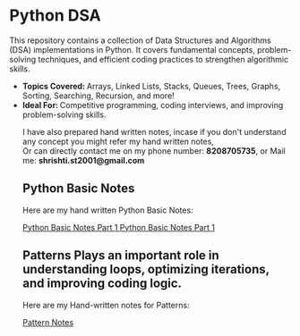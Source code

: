 <h1>Python DSA</h1>

<p>This repository contains a collection of Data Structures and Algorithms (DSA) implementations in Python. It covers fundamental concepts, problem-solving techniques, and efficient coding practices to strengthen algorithmic skills.</p>

<ul>
<li><b>Topics Covered: </b>Arrays, Linked Lists, Stacks, Queues, Trees, Graphs, Sorting, Searching, Recursion, and more!</li>
<li><b>Ideal For: </b>Competitive programming, coding interviews, and improving problem-solving skills.</li>

<p>I have also prepared hand written notes, incase if you don't understand any concept you might refer my hand written notes, <br>
Or can directly contact me on my phone number: <b>8208705735</b>, or Mail me: <b>shrishti.st2001@gmail.com</b></p>

<h2> Python Basic Notes </h2>
<p> Here are my hand written Python Basic Notes: </p>
<a href='https://drive.google.com/file/d/1aeUqMf4C_ihuUmtPHHHHyU4Yr3lXlKRO/view?usp=sharing'> Python Basic Notes Part 1 </a>
<a href='https://drive.google.com/file/d/1ahn2qAJzDGMVM8nWEDiNDfow9u8C8gpd/view?usp=sharing'> Python Basic Notes Part 1 </a>

<h2> <b>Patterns</b> Plays an important role in understanding loops, optimizing iterations, and improving coding logic.</h2>
<p>Here are my Hand-written notes for Patterns: </p>

<a href='https://drive.google.com/file/d/1agIYj2gU8LehG56b9kaf1MuSgaNCSmJy/view?usp=sharing'> Pattern Notes </a>
